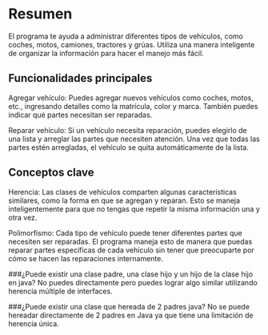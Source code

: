 # Resumen
El programa te ayuda a administrar diferentes tipos de vehículos, como coches, motos, camiones, tractores y grúas. Utiliza una manera inteligente de organizar la información para hacer el manejo más fácil.

## Funcionalidades principales
Agregar vehículo: Puedes agregar nuevos vehículos como coches, motos, etc., ingresando detalles como la matrícula, color y marca. También puedes indicar qué partes necesitan ser reparadas.

Reparar vehículo: Si un vehículo necesita reparación, puedes elegirlo de una lista y arreglar las partes que necesiten atención. Una vez que todas las partes estén arregladas, el vehículo se quita automáticamente de la lista.

## Conceptos clave
Herencia: Las clases de vehículos comparten algunas características similares, como la forma en que se agregan y reparan. Esto se maneja inteligentemente para que no tengas que repetir la misma información una y otra vez.

Polimorfismo: Cada tipo de vehículo puede tener diferentes partes que necesiten ser reparadas. El programa maneja esto de manera que puedas reparar partes específicas de cada vehículo sin tener que preocuparte por cómo se hacen las reparaciones internamente.

###¿Puede existir una clase padre, una clase hijo y un hijo de la clase hijo en java?
No puedes directamente pero puedes lograr algo similar utilizando herencia múltiple de interfaces.

###¿Puede existir una clase que hereada de 2 padres java?
No se puede hereadar directamente de 2 padres en Java ya que tiene una limitación de herencia única.
